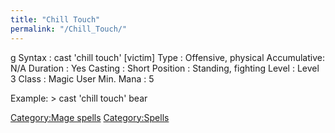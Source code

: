 ```yaml
---
title: "Chill Touch"
permalink: "/Chill_Touch/"
---
```


<nowiki>g Syntax : cast 'chill touch' \[victim\] Type : Offensive,
physical Accumulative: N/A Duration : Yes Casting : Short Position :
Standing, fighting Level : Level 3 Class : Magic User Min. Mana : 5

</pre>

Example: \> cast 'chill touch' bear

[Category:Mage spells](Category:Mage_spells "wikilink")
[Category:Spells](Category:Spells "wikilink")